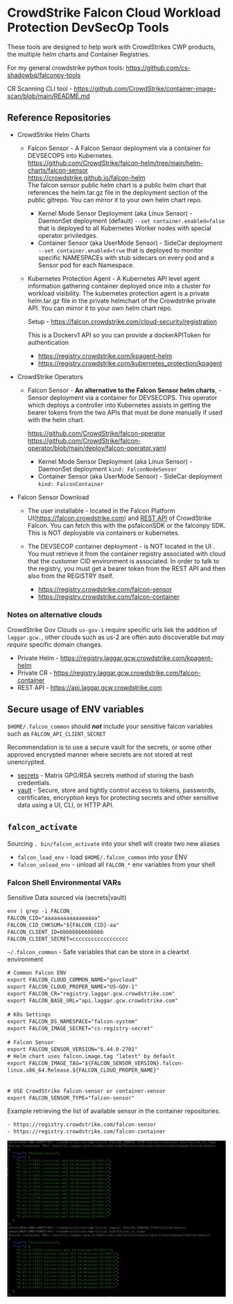 # CrowdStrike Falcon Cloud Workload Protection DevSecOp Tools

These tools are designed to help work with CrowdStrikes CWP products, the multiple helm charts and Container Registries.

For my general crowdstrike python tools: https://github.com/cs-shadowbq/falconpy-tools

CR Scanning CLI tool - https://github.com/CrowdStrike/container-image-scan/blob/main/README.md

## Reference Repositories

* CrowdStrike Helm Charts 
  + Falcon Sensor  - A Falcon Sensor deployment via a container for DEVSECOPS into Kubernetes.
     https://github.com/CrowdStrike/falcon-helm/tree/main/helm-charts/falcon-sensor  
     https://crowdstrike.github.io/falcon-helm  
     The falcon sensor public helm chart is a public helm chart that references the helm.tar.gz file in the deployment section of the public gitrepo. You can mirror it to your own helm chart repo.
       
    - Kernel Mode Sensor Deployment (aka Linux Sensor) - DaemonSet deployment (default) `--set container.enabled=false` that is deployed to all Kubernetes Worker nodes with special operator priviledges.
    - Container Sensor (aka UserMode Sensor) - SideCar deployment `--set container.enabled=true` that is deployed to monitor specific NAMESPACEs with stub sidecars on every pod and a Sensor pod for each Namespace.
     
  + Kubernetes Protection Agent - A Kubernetes API level agent information gathering container deployed once into a cluster for workload visibility.
     The kubernetes protection agent is a private helm.tar.gz file in the private helmchart of the Crowdstrike private API. You can mirror it to your own helm chart repo. 
     
     Setup - https://falcon.crowdstrike.com/cloud-security/registration
     
     This is a Dockerv1 API so you can provide a dockerAPIToken for authentication
     
     - https://registry.crowdstrike.com/kpagent-helm
     - https://registry.crowdstrike.com/kubernetes_protection/kpagent 
     
* CrowdStrike Operators
  + Falcon Sensor -  **An alternative to the Falcon Sensor helm charts**,  - Sensor deployment via a container for DEVSECOPS. This operator which deploys a controller into Kubernetes assists in getting the bearer tokens from the two APIs that must be done manually if used with the helm chart.
  
       https://github.com/CrowdStrike/falcon-operator
       https://github.com/CrowdStrike/falcon-operator/blob/main/deploy/falcon-operator.yaml

    - Kernel Mode Sensor Deployment (aka Linux Sensor) - DaemonSet deployment `kind: FalconNodeSensor`
    - Container Sensor (aka UserMode Sensor) - SideCar deployment `kind: FalconContainer`
    
* Falcon Sensor Download
  + The user installable - located in the Falcon Platform UI(https://falcon.crowdstrike.com) and [REST API](https://api.crowdstrike.com) of CrowdStrike Falcon. You can fetch this with the psfalconSDK or the falconpy SDK. This is NOT deployable via containers or kubernetes.
  
  + The DEVSECOP container deployment - is NOT located in the UI . You must retrieve it from the container registry associated with cloud that the customer CID environment is associated. In order to talk to the registry, you must get a bearer token from the REST API and then also from the REGISTRY itself. 
    - https://registry.crowdstrike.com/falcon-sensor
    - https://registry.crowdstrike.com/falcon-container

### Notes on alternative clouds

CrowdStrike Gov Clouds `us-gov-1` require specific urls liek the addition of `laggar.gcw.`, other clouds such as us-2 are often auto discoverable but *may require* specific domain changes. 

* Private Helm - https://registry.laggar.gcw.crowdstrike.com/kpagent-helm 
* Private CR - https://registry.laggar.gcw.crowdstrike.com/falcon-container
* REST API -  https://api.laggar.gcw.crowdstrike.com 

## Secure usage of ENV variables 

`$HOME/.falcon_common` should ***not*** include your sensitive falcon variables such as `FALCON_API_CLIENT_SECRET`

Recommendation is to use a secure vault for the secrets, or some other approved encrypted manner where secrets are not stored at rest unencrypted.

* [secrets](https://github.com/shadowbq/matrix.secrets) - Matrix GPG/RSA secrets method of storing the bash credentials.
* [vault](https://www.vaultproject.io/) - Secure, store and tightly control access to tokens, passwords, certificates, encryption keys for protecting secrets and other sensitive data using a UI, CLI, or HTTP API.


## `falcon_activate`

Sourcing `. bin/falcon_activate` into your shell will create two new aliases 

* `falcon_load_env` - load `$HOME/.falcon_common` into your ENV
* `falcon_unload_env` - unload all `FALCON_*` env variables from your shell

### Falcon Shell Environmental VARs

Sensitive Data sourced via (secrets|vault)

```
env | grep -i FALCON_
FALCON_CID="aaaaaaaaaaaaaaaaa"
FALCON_CID_CHKSUM="${FALCON_CID}-aa"
FALCON_CLIENT_ID=bbbbbbbbbbbbbb
FALCON_CLIENT_SECRET=cccccccccccccccccc
```

`~/.falcon_common` - Safe variables that can be store in a cleartxt environment

```
# Common Falcon ENV
export FALCON_CLOUD_COMMON_NAME="govcloud"
export FALCON_CLOUD_PROPER_NAME="US-GOV-1"
export FALCON_CR="registry.laggar.gcw.crowdstrike.com"
export FALCON_BASE_URL="api.laggar.gcw.crowdstrike.com"

# K8s Settings
export FALCON_DS_NAMESPACE="falcon-system"
export FALCON_IMAGE_SECRET="cs-registry-secret"

# Falcon Sensor
export FALCON_SENSOR_VERSION="6.44.0-2701"
# Helm chart uses falcon.image.tag "latest" by default
export FALCON_IMAGE_TAG="${FALCON_SENSOR_VERSION}.falcon-linux.x86_64.Release.${FALCON_CLOUD_PROPER_NAME}"


# USE CrowdStrike falcon-sensor or container-sensor
export FALCON_SENSOR_TYPE="falcon-sensor"
```


Example retrieving the list of available sensor in the container repositories.

    - https://registry.crowdstrike.com/falcon-sensor
    - https://registry.crowdstrike.com/falcon-container

![Screenshot](docs/Fetching%20Tags.png?raw=true "Screenshot") <!-- .element height="50%" width="50%" -->
